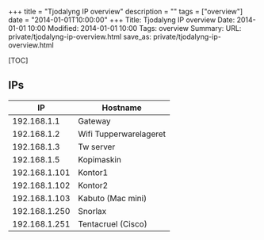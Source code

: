 +++
title = "Tjodalyng IP overview"
description = ""
tags = ["overview"]
date = "2014-01-01T10:00:00"
+++
Title: Tjodalyng IP overview
Date: 2014-01-01 10:00
Modified: 2014-01-01 10:00
Tags: overview
Summary: 
URL: private/tjodalyng-ip-overview.html
save_as: private/tjodalyng-ip-overview.html

[TOC]

## IPs 

IP               | Hostname
---------------- | ----------
192.168.1.1      | Gateway
192.168.1.2      | Wifi Tupperwarelageret
192.168.1.3      | Tw server
192.168.1.5      | Kopimaskin
192.168.1.101    | Kontor1
192.168.1.102    | Kontor2
192.168.1.103    | Kabuto (Mac mini)
192.168.1.250    | Snorlax
192.168.1.251    | Tentacruel (Cisco)

